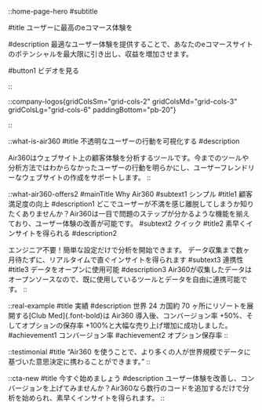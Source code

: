 ::home-page-hero
#subtitle
<!-- スマート、直感的 & 連携性 -->

#title
ユーザーに最高のeコマース体験を

#description
最適なユーザー体験を提供することで、あなたのeコマースサイトのポテンシャルを最大限に引き出し、収益を増加させます。
<!-- データで顧客にとっての最適なウェブサイト作りを導き、コンバージョン率を向上させます。 -->
#button1
ビデオを見る

::

::company-logos{gridColsSm="grid-cols-2" gridColsMd="grid-cols-3" gridColsLg="grid-cols-6" paddingBottom="pb-20"}

::

::what-is-air360
#title
不透明なユーザーの行動を可視化する
#description
<!-- Air360はウェブサイト上の顧客体験を分析するツールです。 
データによって隠れているユーザーの行動を明らかにし、それに基づいてコンバージョン率を改善します。 -->
Air360はウェブサイト上の顧客体験を分析するツールです。今までのツールや分析方法ではわからなかったユーザーの行動を明らかにし、ユーザーフレンドリーなウェブサイトの作成をサポートします。
::

::what-air360-offers2
#mainTitle
Why Air360
#subtext1
シンプル
#title1
顧客満足度の向上
#description1
どこでユーザーが不満を感じ離脱してしまうか知りたくありませんか？Air360は一目で問題のステップが分かるような機能を揃えており、ユーザー体験の改善が可能です。
#subtext2
クイック
#title2
素早くインサイトを得られる
#description2
<!-- わずか数行のコードで分析を始められので、あなたの貴重な時間を無駄にしません。データ収集まで数ヶ月待たずとも、リアルタイムで直ぐインサイトを得られます。 -->
エンジニア不要！簡単な設定だけで分析を開始できます。
データ収集まで数ヶ月待たずに、リアルタイムで直ぐインサイトを得られます
#subtext3
連携性
#title3
データをオープンに使用可能
#description3
Air360が収集したデータはオープンソースなので、既に使用しているツールとデータを自由に連携可能です。
::

::real-example
#title
実績
#description
世界 24 カ国約 70 ヶ所にリゾートを展開する[Club Med]{.font-bold}は Air360 導入後、コンバージョン率 +50%、そしてオプションの保存率
+100%と大幅な売り上げ増加に成功しました。
#achievement1
コンバージョン率
#achievement2
オプション保存率
::

::testimonial
#title
“Air360 を使うことで、より多くの人が世界規模でデータに基づいた意思決定に携わることができます。”
::

<!-- ::cta
#title
UX分析ツールでコンバージョン率を最大化しましょう
:: -->

::cta-new
#title
今すぐ始めましょう
#description
ユーザー体験を改善し、コンバージョンを上げてみませんか？Air360なら数行のコードを追加するだけで分析を始められ、素早くインサイトを得られます。
::

